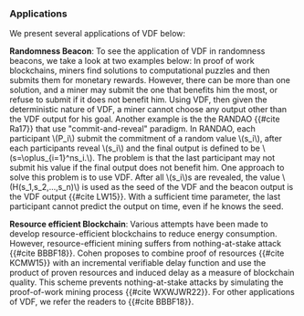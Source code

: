 ### Applications

We present several applications of VDF below:

**Randomness Beacon**:
To see the application of VDF in randomness beacons, we take a look at two examples below:
In proof of work blockchains, miners find solutions to computational puzzles and then submits them for monetary rewards. However, there can be more than one solution, and a miner may submit the one that benefits him the most, or refuse to submit if it does not benefit him. Using VDF, then given the deterministic nature of VDF, a miner cannot choose any output other than the VDF output for his goal.
Another example is the the RANDAO {{#cite Ra17}} that use "commit-and-reveal" paradigm. In RANDAO, each participant \\(P_i\\) submit the commitment of a random value \\(s_i\\), after each participants reveal \\(s_i\\) and the final output is defined to be \\(s=\oplus_{i=1}^ns_i.\\). The problem is that the last participant may not submit his value if the final output does not benefit him. One approach to solve this problem is to use VDF. After all \\(s_i\\)s are revealed, the value \\(H(s_1,s_2,...,s_n)\\) is used as the seed of the VDF and the beacon output is the VDF output {{#cite LW15}}. With a sufficient time parameter, the last participant cannot predict the output on time, even if he knows the seed.

**Resource efficient Blockchain**: Various attempts have been made to develop resource-efficient blockchains to reduce energy consumption. However, resource-efficient mining suffers from nothing-at-stake attack {{#cite BBBF18}}. Cohen proposes to combine proof of resources {{#cite KCMW15}} with an incremental verifiable delay function and use the product of proven resources and
induced delay as a measure of blockchain quality. This scheme prevents nothing-at-stake attacks by simulating the proof-of-work mining process {{#cite WXWJWR22}}.
For other applications of VDF, we refer the readers to {{#cite BBBF18}}.
